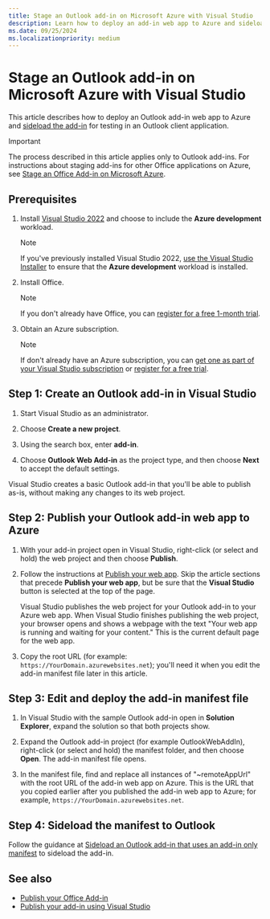 ```yaml
---
title: Stage an Outlook add-in on Microsoft Azure with Visual Studio
description: Learn how to deploy an add-in web app to Azure and sideload the add-in for testing in an Office client application.
ms.date: 09/25/2024
ms.localizationpriority: medium
---
```


# Stage an Outlook add-in on Microsoft Azure with Visual Studio

This article describes how to deploy an Outlook add-in web app to Azure and [sideload the add-in](../testing/test-debug-non-local-server.md) for testing in an Outlook client application.

> [!IMPORTANT]
> The process described in this article applies only to Outlook add-ins. For instructions about staging add-ins for other Office applications on Azure, see [Stage an Office Add-in on Microsoft Azure](host-an-office-add-in-on-microsoft-azure.md).

## Prerequisites

1. Install [Visual Studio 2022](https://www.visualstudio.com/downloads) and choose to include the **Azure development** workload.

    > [!NOTE]
    > If you've previously installed Visual Studio 2022, [use the Visual Studio Installer](/visualstudio/install/modify-visual-studio) to ensure that the **Azure development** workload is installed.

1. Install Office.

    > [!NOTE]
    > If you don't already have Office, you can [register for a free 1-month trial](https://www.microsoft.com/microsoft-365/try).

1. Obtain an Azure subscription.

    > [!NOTE]
    > If don't already have an Azure subscription, you can [get one as part of your Visual Studio subscription](https://azure.microsoft.com/pricing/member-offers/visual-studio-subscriptions/) or [register for a free trial](https://azure.microsoft.com/pricing/free-trial).

## Step 1: Create an Outlook add-in in Visual Studio

1. Start Visual Studio as an administrator.

1. Choose **Create a new project**.

1. Using the search box, enter **add-in**.

1. Choose **Outlook Web Add-in** as the project type, and then choose **Next** to accept the default settings.

Visual Studio creates a basic Outlook add-in that you'll be able to publish as-is, without making any changes to its web project.

## Step 2: Publish your Outlook add-in web app to Azure

1. With your add-in project open in Visual Studio, right-click (or select and hold) the web project and then choose **Publish**.

1. Follow the instructions at [Publish your web app](/azure/app-service/quickstart-dotnetcore?tabs=netframework48&pivots=development-environment-vs#2-publish-your-web-app). Skip the article sections that precede **Publish your web app**, but be sure that the **Visual Studio** button is selected at the top of the page.

   Visual Studio publishes the web project for your Outlook add-in to your Azure web app. When Visual Studio finishes publishing the web project, your browser opens and shows a webpage with the text "Your web app is running and waiting for your content." This is the current default page for the web app.

1. Copy the root URL (for example: `https://YourDomain.azurewebsites.net`); you'll need it when you edit the add-in manifest file later in this article.

## Step 3: Edit and deploy the add-in manifest file

1. In Visual Studio with the sample Outlook add-in open in **Solution Explorer**, expand the solution so that both projects show.

1. Expand the Outlook add-in project (for example OutlookWebAddIn), right-click (or select and hold) the manifest folder, and then choose **Open**. The add-in manifest file opens.

1. In the manifest file, find and replace all instances of "~remoteAppUrl" with the root URL of the add-in web app on Azure. This is the URL that you copied earlier after you published the add-in web app to Azure; for example, `https://YourDomain.azurewebsites.net`.

## Step 4: Sideload the manifest to Outlook

Follow the guidance at [Sideload an Outlook add-in that uses an add-in only manifest](../outlook/sideload-outlook-add-ins-for-testing#sideload-an-add-in-that-uses-an-xml-manifest) to sideload the add-in.

## See also

- [Publish your Office Add-in](../publish/publish.md)
- [Publish your add-in using Visual Studio](../publish/package-your-add-in-using-visual-studio.md)
